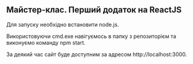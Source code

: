 ## Майстер-клас. Перший додаток на ReactJS

Для запуску необхідно встановити node.js.

Використовуючи cmd.exe навігуємось в папку з репозиторієм та виконуємо команду npm start.

За деякий час сайт буде доступним за адресом http://localhost:3000.